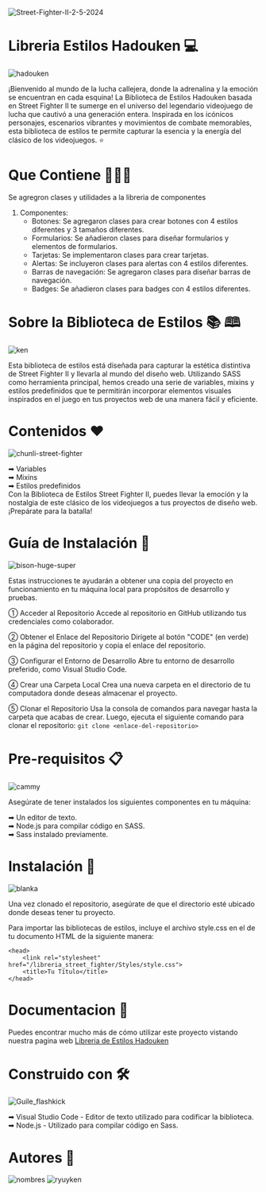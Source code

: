 ![Street-Fighter-II-2-5-2024](https://github.com/medranosteven/libreria_street_fighter/assets/97776616/0db1eedd-60f8-430a-bd2a-c3d605e2f519)

# Libreria Estilos Hadouken 💻
![hadouken](https://github.com/medranosteven/libreria_street_fighter/assets/97776616/6c7e6676-14d1-4f85-ab54-a7190fe02af8)

¡Bienvenido al mundo de la lucha callejera, donde la adrenalina y la emoción se encuentran en cada esquina! La Biblioteca de Estilos Hadouken basada en Street Fighter II te sumerge en el universo del legendario videojuego de lucha que cautivó a una generación entera. Inspirada en los icónicos personajes, escenarios vibrantes y movimientos de combate memorables, esta biblioteca de estilos te permite capturar la esencia y la energía del clásico de los videojuegos. &#11088;

# Que Contiene 👨🏻‍💻
Se agregron clases y utilidades a la libreria de componentes
1. Componentes:
   - Botones: Se agregaron clases para crear botones con 4 estilos diferentes y 3 tamaños diferentes.
   - Formularios: Se añadieron clases para diseñar formularios y elementos de formularios.
   - Tarjetas: Se implementaron clases para crear tarjetas.
   - Alertas: Se incluyeron clases para alertas con 4 estilos diferentes.
   - Barras de navegación:  Se agregaron clases para diseñar barras de navegación.
   - Badges: Se añadieron clases para badges con 4 estilos diferentes.
 


# Sobre la Biblioteca de Estilos &#128218; &#128366;
![ken](https://github.com/medranosteven/libreria_street_fighter/assets/97776616/6cd9c9c0-479c-4b04-99d9-ff39ccf02826)

Esta biblioteca de estilos está diseñada para capturar la estética distintiva de Street Fighter II y llevarla al mundo del diseño web. Utilizando SASS como herramienta principal, hemos creado una serie de variables, mixins y estilos predefinidos que te permitirán incorporar elementos visuales inspirados en el juego en tus proyectos web de una manera fácil y eficiente.

# Contenidos &#10084;
![chunli-street-fighter](https://github.com/medranosteven/libreria_street_fighter/assets/97776616/7050c7ed-7381-4ad7-9e34-34c7f5f32f5c)

&#10145; Variables <br>
&#10145; Mixins <br>
&#10145; Estilos predefinidos <br>
Con la Biblioteca de Estilos Street Fighter II, puedes llevar la emoción y la nostalgia de este clásico de los videojuegos a tus proyectos de diseño web. ¡Prepárate para la batalla! <br>

# Guía de Instalación 🚀
![bison-huge-super](https://github.com/medranosteven/libreria_street_fighter/assets/97776616/d35b7b14-2ea6-4938-96ac-f557112067a1)

Estas instrucciones te ayudarán a obtener una copia del proyecto en funcionamiento en tu máquina local para propósitos de desarrollo y pruebas.

&#9312; Acceder al Repositorio
Accede al repositorio en GitHub utilizando tus credenciales como colaborador.

&#9313; Obtener el Enlace del Repositorio
Dirígete al botón "CODE" (en verde) en la página del repositorio y copia el enlace del repositorio.

&#9314; Configurar el Entorno de Desarrollo
Abre tu entorno de desarrollo preferido, como Visual Studio Code.

&#9315; Crear una Carpeta Local
Crea una nueva carpeta en el directorio de tu computadora donde deseas almacenar el proyecto.

&#9316; Clonar el Repositorio
Usa la consola de comandos para navegar hasta la carpeta que acabas de crear. Luego, ejecuta el siguiente comando para clonar el repositorio: `git clone <enlace-del-repositorio>`

# Pre-requisitos 📋
![cammy](https://github.com/medranosteven/libreria_street_fighter/assets/97776616/ba8ece0f-c587-438d-8126-83e7ba08f891)

Asegúrate de tener instalados los siguientes componentes en tu máquina:

&#10145; Un editor de texto. <br>
&#10145; Node.js para compilar código en SASS. <br>
&#10145; Sass instalado previamente. <br>

# Instalación 🔧
![blanka](https://github.com/medranosteven/libreria_street_fighter/assets/97776616/4fdcf7cc-1e7d-41a0-aad9-b6a73fec6238)

Una vez clonado el repositorio, asegúrate de que el directorio esté ubicado donde deseas tener tu proyecto.

Para importar las bibliotecas de estilos, incluye el archivo style.css en el <head> de tu documento HTML de la siguiente manera:
```
<head>
    <link rel="stylesheet" href="/libreria_street_fighter/Styles/style.css">
    <title>Tu Título</title>
</head>
```
# Documentacion 📖
Puedes encontrar mucho más de cómo utilizar este proyecto vistando nuestra pagina web [Libreria de Estilos Hadouken](https://medranosteven.github.io/libreria_street_fighter/index.html)

# Construido con 🛠️
![Guile_flashkick](https://github.com/medranosteven/libreria_street_fighter/assets/97776616/2d28798a-7016-46e3-904c-f912323ee3f1)

&#10145; Visual Studio Code - Editor de texto utilizado para codificar la biblioteca.<br>
&#10145; Node.js - Utilizado para compilar código en Sass.

# Autores &#127988;
![nombres](https://github.com/medranosteven/libreria_street_fighter/assets/97776616/1d507a6d-ebdb-4c06-85f1-9e1846cd2544)
![ryuyken](https://github.com/medranosteven/libreria_street_fighter/assets/97776616/8b885f65-de01-4d9a-90b3-2033eda12a49)


